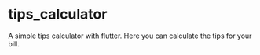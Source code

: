 # tips_calculator

A simple tips calculator with flutter. Here you can calculate the tips for your bill.